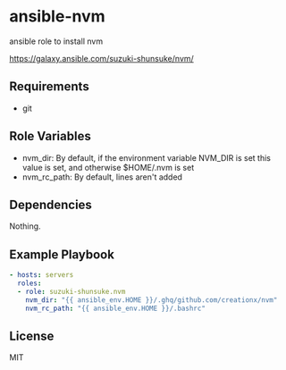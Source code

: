 # ansible-nvm

ansible role to install nvm

https://galaxy.ansible.com/suzuki-shunsuke/nvm/

Requirements
------------

* git

Role Variables
--------------

* nvm_dir: By default, if the environment variable NVM_DIR is set this value is set, and otherwise $HOME/.nvm is set
* nvm_rc_path: By default, lines aren't added

Dependencies
------------

Nothing.

Example Playbook
----------------

```yaml
- hosts: servers
  roles:
  - role: suzuki-shunsuke.nvm
    nvm_dir: "{{ ansible_env.HOME }}/.ghq/github.com/creationx/nvm"
    nvm_rc_path: "{{ ansible_env.HOME }}/.bashrc"
```

License
-------

MIT
